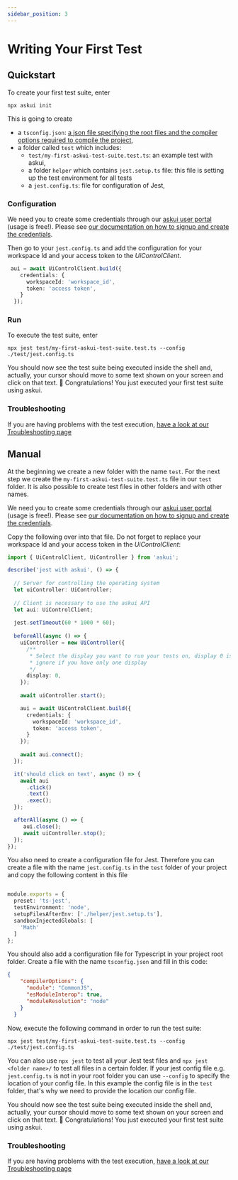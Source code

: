 ```yaml
---
sidebar_position: 3
---
```


# Writing Your First Test

## Quickstart

To create your first test suite, enter

```shell
npx askui init
```

This is going to create

- a `tsconfig.json`: [a json file specifying the root files and the compiler options required to compile the project](https://www.typescriptlang.org/docs/handbook/tsconfig-json.html),
- a folder called `test` which includes:
  - `test/my-first-askui-test-suite.test.ts`: an example test with askui,
  - a folder `helper` which contains `jest.setup.ts` file: this file is setting up the test environment for all tests
  - a `jest.config.ts`: file for configuration of Jest,

### Configuration

We need you to create some credentials through our [askui user portal](https://app.askui.com/) (usage is free!).
Please see <a href="../askui%20User%20Portal/signup" target="_blank">our documentation on how to signup and create the credentials</a>.

Then go to your `jest.config.ts` and add the configuration for your workspace Id and your access token to the _UiControlClient_.

```typescript
 aui = await UiControlClient.build({
    credentials: {
      workspaceId: 'workspace_id',
      token: 'access token',
    }
  });
```

### Run

To execute the test suite, enter

```shell
npx jest test/my-first-askui-test-suite.test.ts --config ./test/jest.config.ts 
```

You should now see the test suite being executed inside the shell and, actually, your cursor should move to some text shown on your screen and click on that text. :tada: Congratulations! You just executed your first test suite using askui.

### Troubleshooting

If you are having problems with the test execution, [have a look at our Troubleshooting page](../07-Troubleshooting/index.md)

## Manual

At the beginning we create a new folder with the name `test`. For the next step we create the `my-first-askui-test-suite.test.ts` file in our `test` folder. It is also possible to create test files in other folders and with other names.

We need you to create some credentials through our [askui user portal](https://app.askui.com/) (usage is free!).
Please see <a href="../askui%20User%20Portal/signup" target="_blank">our documentation on how to signup and create the credentials</a>.

Copy the following over into that file.
Do not forget to replace your workspace Id and your access token in the _UiControlClient_:

```typescript
import { UiControlClient, UiController } from 'askui';

describe('jest with askui', () => {
  
  // Server for controlling the operating system
  let uiController: UiController;
  
  // Client is necessary to use the askui API
  let aui: UiControlClient;
  
  jest.setTimeout(60 * 1000 * 60);
  
  beforeAll(async () => {
    uiController = new UiController({
      /**
       * Select the display you want to run your tests on, display 0 is your main display;
       * ignore if you have only one display
       */
      display: 0,
    });
    
    await uiController.start();

    aui = await UiControlClient.build({
      credentials: {
        workspaceId: 'workspace_id',
        token: 'access token',
      }
    });
    
    await aui.connect();
  });

  it('should click on text', async () => {
    await aui 
      .click()
      .text()
      .exec();
  });

  afterAll(async () => {
     aui.close();
     await uiController.stop();
  });
});
```

You also need to create a configuration file for Jest. Therefore you can create a file with the name `jest.config.ts`
in the `test` folder of your project and copy the following content in this file

```typescript

module.exports = {
  preset: 'ts-jest',
  testEnvironment: 'node',
  setupFilesAfterEnv: ['./helper/jest.setup.ts'],
  sandboxInjectedGlobals: [
    'Math'
  ]
};

```

You should also add a configuration file for Typescript in your project root folder.
Create a file with the name `tsconfig.json` and fill in this code:

```json
{
    "compilerOptions": {
      "module": "CommonJS",
      "esModuleInterop": true,
      "moduleResolution": "node"
    }
  }

```

Now, execute the following command in order to run the test suite:

```shell
npx jest test/my-first-askui-test-suite.test.ts --config ./test/jest.config.ts 
```

You can also use `npx jest` to test all your Jest test files and `npx jest <folder name>/` to test all files in a certain folder.
If your jest config file e.g. `jest.config.ts` is not in your root folder you can use `--config` to specify the location of your config file. In this example the config file is in the `test` folder, that's why we need to provide the location our config file.

You should now see the test suite being executed inside the shell and, actually, your cursor should move to some text shown on your screen and click on that text. :tada: Congratulations! You just executed your first test suite using askui.

### Troubleshooting

If you are having problems with the test execution, [have a look at our Troubleshooting page](../07-Troubleshooting/index.md)
